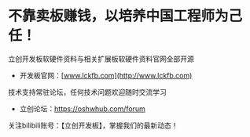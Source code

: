 # 不靠卖板赚钱，以培养中国工程师为己任！

立创开发板软硬件资料与相关扩展板软硬件资料官网全部开源 

- 开发板官网：[www.lckfb.com](http://www.lckfb.com) 

技术支持常驻论坛，任何技术问题欢迎随时交流学习 

- 立创论坛：https://oshwhub.com/forum 

关注bilibili账号：【立创开发板】，掌握我们的最新动态！